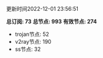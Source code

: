 更新时间2022-12-01 23:56:51

**总订阅: 73**
**总节点: 993**
**有效节点: 274**
- trojan节点: 52
- v2ray节点: 190
- ss节点: 32
